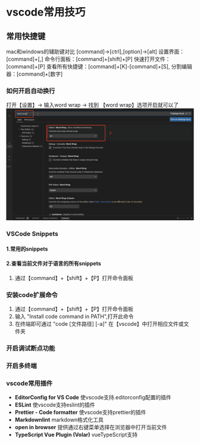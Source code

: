 # vscode常用技巧

## 常用快捷键

mac和windows的辅助键对比 [command]->[ctrl],[option]->[alt]
设置界面：[command]+[,]
命令行面板：[command]+[shift]+[P]
快速打开文件：[command]+[P]
查看所有快捷键：[command]+[K]-[command]+[S],
分割编辑器：[command]+[数字]

### 如何开启自动换行

打开【设置】-> 输入word wrap -> 找到 【word wrap】选项开启就可以了
![""](./imgs/1.png)

### VSCode Snippets

#### 1.常用的snippets

#### 2.查看当前文件对于语言的所有snippets

1. 通过【command】+【shift】+【P】打开命令面板

### 安装code扩展命令

1. 通过【command】+【shift】+【P】打开命令面板
2. 输入 "Install code command in PATH",打开此命令
3. 在终端即可通过 "code [文件路径] [-a]" 在【vscode】中打开相应文件或文件夹

### 开启调试断点功能

### 开启多终端

### vscode常用插件

- **EditorConfig for VS Code** 使vscode支持.editorconfig配置的插件
- **ESLint** 使vscode支持eslint的插件
- **Prettier - Code formatter** 使vscode支持prettier的插件
- **Markdownlint** markdown格式化工具
- **open in browser** 提供通过右键菜单选择在浏览器中打开当前文件
- **TypeScript Vue Plugin (Volar)** vueTypeScript支持
